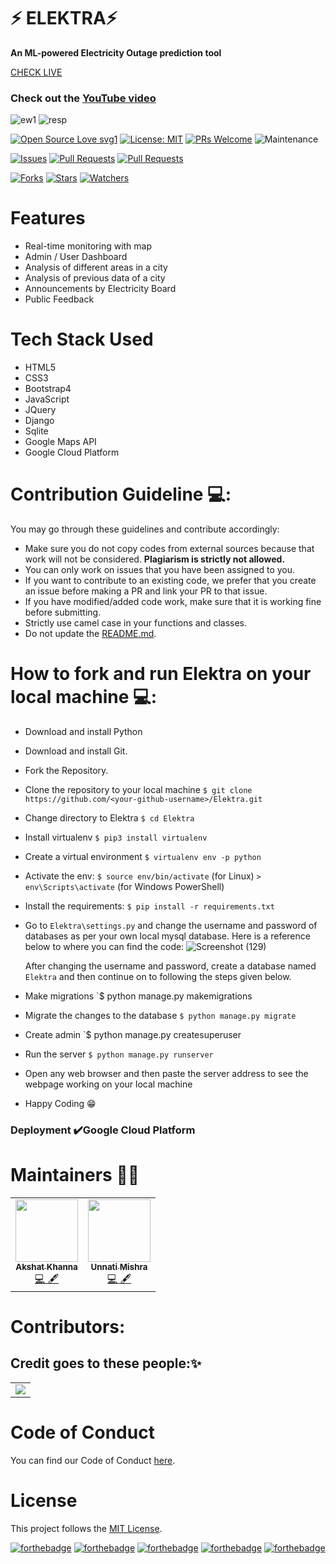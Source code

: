#  ⚡ ELEKTRA⚡
**An ML-powered Electricity Outage prediction tool**

[CHECK LIVE](https://elecktra.uc.r.appspot.com)

### Check out the [YouTube video](https://www.youtube.com/watch?v=NODY3Kwz8FU&feature=youtu.be)

<img src="https://i.ibb.co/yk5gRVB/ew1.png" alt="ew1" border="0"> <img src="https://i.ibb.co/92CbKnQ/resp.png" alt="resp" border="0">

[![Open Source Love svg1](https://badges.frapsoft.com/os/v1/open-source.svg?v=103)](https://github.com/ellerbrock/open-source-badges/)
[![License: MIT](https://img.shields.io/badge/License-MIT-yellow.svg)](https://opensource.org/licenses/MIT)
[![PRs Welcome](https://img.shields.io/badge/PRs-welcome-brightgreen.svg?style=flat-square)](http://makeapullrequest.com)
![Maintenance](https://img.shields.io/maintenance/yes/2021)

[![Issues](https://img.shields.io/github/issues/khannakshat7/Elektra)](https://github.com/khannakshat7/Elektra/issues)
[![Pull Requests](https://img.shields.io/github/issues-pr/khannakshat7/Elektra)](https://github.com/khannakshat7/Elektra)
[![Pull Requests](https://img.shields.io/github/issues-pr-closed/khannakshat7/Elektra)](https://github.com/khannakshat7/Elektra)

[![Forks](https://img.shields.io/github/forks/khannakshat7/Elektra?style=social)](https://github.com/khannakshat7/Elektra) 
[![Stars](https://img.shields.io/github/stars/khannakshat7/Elektra?style=social)](https://github.com/khannakshat7/Elektra) 
[![Watchers](https://img.shields.io/github/watchers/khannakshat7/Elektra?style=social)](https://github.com/khannakshat7/Elektra)

# Features
- Real-time monitoring with map
- Admin / User Dashboard
- Analysis of different areas in a city
- Analysis of previous data of a city
- Announcements by Electricity Board
- Public Feedback


# Tech Stack Used
- HTML5
- CSS3
- Bootstrap4
- JavaScript
- JQuery
- Django
- Sqlite
- Google Maps API
- Google Cloud Platform

# Contribution Guideline 💻:

You may go through these guidelines and contribute accordingly:

- Make sure you do not copy codes from external sources because that work will not be considered. **Plagiarism is strictly not allowed.** 
- You can only work on issues that you have been assigned to you.
- If you want to contribute to an existing code, we prefer that you create an issue before making a PR and link your PR to that issue.
- If you have modified/added code work, make sure that it is working fine before submitting.
- Strictly use camel case in your functions and classes.
- Do not update the [README.md](README.md).

# How to fork and run Elektra on your local machine 💻:

  * Download and install Python
  * Download and install Git.
  * Fork the Repository.
  * Clone the repository to your local machine `$ git clone https://github.com/<your-github-username>/Elektra.git`
  * Change directory to Elektra `$ cd Elektra`
  * Install virtualenv `$ pip3 install virtualenv`
  * Create a virtual environment `$ virtualenv env -p python`  
  * Activate the env: `$ source env/bin/activate` (for Linux) `> env\Scripts\activate` (for Windows PowerShell)
  * Install the requirements: `$ pip install -r requirements.txt`
  * Go to `Elektra\settings.py` and change the username and password of databases as per your own local mysql database. Here is a reference below to where you can find the code:
    ![Screenshot (129)](https://user-images.githubusercontent.com/71708571/110449895-aa212900-80e8-11eb-9469-84da185b9c13.png)

    
    After changing the username and password, create a database named `Elektra` and then continue on to following the steps given below.
  * Make migrations `$ python manage.py makemigrations
  * Migrate the changes to the database `$ python manage.py migrate`
  * Create admin `$ python manage.py createsuperuser
  * Run the server `$ python manage.py runserver`
  * Open any web browser and then paste the server address to see the webpage working on your local machine
- Happy Coding 😁


### Deployment ✔️Google Cloud Platform

# Maintainers 👦👧

<table>
  <tbody><tr>
    <td align="center"><a href="https://github.com/khannakshat7"><img alt="" src="https://avatars.githubusercontent.com/khannakshat7" width="100px;"><br><sub><b>
Akshat Khanna </b></sub></a><br><a href="https://github.com/khannakshat7/Elektra/commits?author=khannakshat7" title="Code">💻 🖋</a></td></a></td>
    <td align="center"><a href="https://github.com/CodesbyUnnati"><img alt="" src="https://avatars.githubusercontent.com/CodesbyUnnati" width="100px;"><br><sub><b>Unnati Mishra</b></sub></a><br><a href="https://github.com/khannakshat7/Elektra/commits?author=CodesbyUnnati" title="Code">💻 🖋</a></td> </a></td>
  </tr>
</tbody></table>

# Contributors:
## Credit goes to these people:✨
<table>
	<tr>
		<td>
			<a href="https://github.com/khannakshat7/Elektra/graphs/contributors">
  <img src="https://contrib.rocks/image?repo=khannakshat7/Elektra" />
</a>
		</td>
	</tr>
</table>

# Code of Conduct
You can find our Code of Conduct [here](https://github.com/khannakshat7/Elektra/blob/master/CODE_OF_CONDUCT.md).

# License

This project follows the [MIT License](https://choosealicense.com/licenses/mit/).

[![forthebadge](https://forthebadge.com/images/badges/built-by-developers.svg)](https://forthebadge.com)
[![forthebadge](https://forthebadge.com/images/badges/made-with-python.svg)](https://forthebadge.com)
[![forthebadge](https://forthebadge.com/images/badges/open-source.svg)](https://forthebadge.com)
[![forthebadge](https://forthebadge.com/images/badges/uses-git.svg)](https://forthebadge.com)
[![forthebadge](https://forthebadge.com/images/badges/built-with-love.svg)](https://forthebadge.com)


